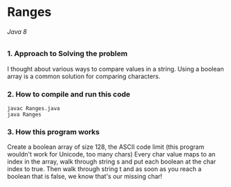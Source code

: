 # Ranges
###### Java 8

### 1. Approach to Solving the problem

I thought about various ways to compare values in a string.
Using a boolean array is a common solution for comparing characters.

### 2. How to compile and run this code


```
javac Ranges.java
java Ranges
```

### 3. How this program works

Create a boolean array of size 128, the ASCII code limit
(this program wouldn't work for Unicode, too many chars)
Every char value maps to an index in the array, walk through string
s and put each boolean at the char index to true. Then walk through string
t and as soon as you reach a boolean that is false, we know that's our missing char!
